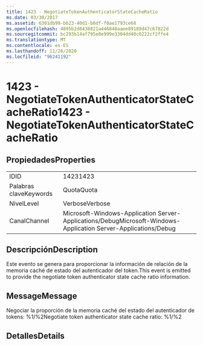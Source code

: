 ```yaml
---
title: 1423 - NegotiateTokenAuthenticatorStateCacheRatio
ms.date: 03/30/2017
ms.assetid: 6301db99-bb23-40d1-b8df-f0ae1793ce68
ms.openlocfilehash: 4895b2d8438821a446848aaee89189d47c67822d
ms.sourcegitcommit: bc293b14af795e0e999e3304dd40c0222cf2ffe4
ms.translationtype: MT
ms.contentlocale: es-ES
ms.lasthandoff: 11/26/2020
ms.locfileid: "96241192"
---
```

# <a name="1423---negotiatetokenauthenticatorstatecacheratio"></a><span data-ttu-id="3511d-102">1423 - NegotiateTokenAuthenticatorStateCacheRatio</span><span class="sxs-lookup"><span data-stu-id="3511d-102">1423 - NegotiateTokenAuthenticatorStateCacheRatio</span></span>

## <a name="properties"></a><span data-ttu-id="3511d-103">Propiedades</span><span class="sxs-lookup"><span data-stu-id="3511d-103">Properties</span></span>  
  
|||  
|-|-|  
|<span data-ttu-id="3511d-104">ID</span><span class="sxs-lookup"><span data-stu-id="3511d-104">ID</span></span>|<span data-ttu-id="3511d-105">1423</span><span class="sxs-lookup"><span data-stu-id="3511d-105">1423</span></span>|  
|<span data-ttu-id="3511d-106">Palabras clave</span><span class="sxs-lookup"><span data-stu-id="3511d-106">Keywords</span></span>|<span data-ttu-id="3511d-107">Quota</span><span class="sxs-lookup"><span data-stu-id="3511d-107">Quota</span></span>|  
|<span data-ttu-id="3511d-108">Nivel</span><span class="sxs-lookup"><span data-stu-id="3511d-108">Level</span></span>|<span data-ttu-id="3511d-109">Verbose</span><span class="sxs-lookup"><span data-stu-id="3511d-109">Verbose</span></span>|  
|<span data-ttu-id="3511d-110">Canal</span><span class="sxs-lookup"><span data-stu-id="3511d-110">Channel</span></span>|<span data-ttu-id="3511d-111">Microsoft-Windows-Application Server-Applications/Debug</span><span class="sxs-lookup"><span data-stu-id="3511d-111">Microsoft-Windows-Application Server-Applications/Debug</span></span>|  
  
## <a name="description"></a><span data-ttu-id="3511d-112">Descripción</span><span class="sxs-lookup"><span data-stu-id="3511d-112">Description</span></span>  

 <span data-ttu-id="3511d-113">Este evento se genera para proporcionar la información de relación de la memoria caché de estado del autenticador del token.</span><span class="sxs-lookup"><span data-stu-id="3511d-113">This event is emitted to provide the negotiate token authenticator state cache ratio information.</span></span>  
  
## <a name="message"></a><span data-ttu-id="3511d-114">Message</span><span class="sxs-lookup"><span data-stu-id="3511d-114">Message</span></span>  

 <span data-ttu-id="3511d-115">Negociar la proporción de la memoria caché del estado del autenticador de tokens: %1/%2</span><span class="sxs-lookup"><span data-stu-id="3511d-115">Negotiate token authenticator state cache ratio: %1/%2</span></span>  
  
## <a name="details"></a><span data-ttu-id="3511d-116">Detalles</span><span class="sxs-lookup"><span data-stu-id="3511d-116">Details</span></span>
